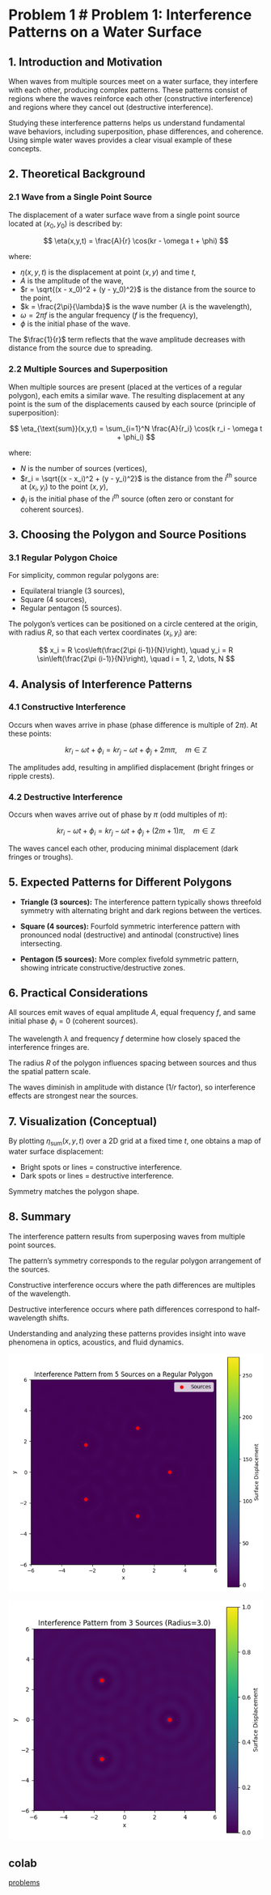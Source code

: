 # Problem 1 # Problem 1: Interference Patterns on a Water Surface

## 1. Introduction and Motivation

When waves from multiple sources meet on a water surface, they interfere with each other, producing complex patterns. These patterns consist of regions where the waves reinforce each other (constructive interference) and regions where they cancel out (destructive interference).

Studying these interference patterns helps us understand fundamental wave behaviors, including superposition, phase differences, and coherence. Using simple water waves provides a clear visual example of these concepts.

## 2. Theoretical Background

### 2.1 Wave from a Single Point Source

The displacement of a water surface wave from a single point source located at $(x_0, y_0)$ is described by:

$$
\eta(x,y,t) = \frac{A}{r} \cos(kr - \omega t + \phi)
$$

where:

- $\eta(x,y,t)$ is the displacement at point $(x,y)$ and time $t$,
- $A$ is the amplitude of the wave,
- $r = \sqrt{(x - x_0)^2 + (y - y_0)^2}$ is the distance from the source to the point,
- $k = \frac{2\pi}{\lambda}$ is the wave number ($\lambda$ is the wavelength),
- $\omega = 2\pi f$ is the angular frequency ($f$ is the frequency),
- $\phi$ is the initial phase of the wave.

The $\frac{1}{r}$ term reflects that the wave amplitude decreases with distance from the source due to spreading.

### 2.2 Multiple Sources and Superposition

When multiple sources are present (placed at the vertices of a regular polygon), each emits a similar wave. The resulting displacement at any point is the sum of the displacements caused by each source (principle of superposition):

$$
\eta_{\text{sum}}(x,y,t) = \sum_{i=1}^N \frac{A}{r_i} \cos(k r_i - \omega t + \phi_i)
$$

where:

- $N$ is the number of sources (vertices),
- $r_i = \sqrt{(x - x_i)^2 + (y - y_i)^2}$ is the distance from the $i^{th}$ source at $(x_i, y_i)$ to the point $(x,y)$,
- $\phi_i$ is the initial phase of the $i^{th}$ source (often zero or constant for coherent sources).

## 3. Choosing the Polygon and Source Positions

### 3.1 Regular Polygon Choice

For simplicity, common regular polygons are:

- Equilateral triangle (3 sources),
- Square (4 sources),
- Regular pentagon (5 sources).

The polygon’s vertices can be positioned on a circle centered at the origin, with radius $R$, so that each vertex coordinates $(x_i, y_i)$ are:

$$
x_i = R \cos\left(\frac{2\pi (i-1)}{N}\right), \quad
y_i = R \sin\left(\frac{2\pi (i-1)}{N}\right), \quad
i = 1, 2, \dots, N
$$

## 4. Analysis of Interference Patterns

### 4.1 Constructive Interference

Occurs when waves arrive in phase (phase difference is multiple of $2\pi$). At these points:

$$
k r_i - \omega t + \phi_i = k r_j - \omega t + \phi_j + 2 m \pi, \quad m \in \mathbb{Z}
$$

The amplitudes add, resulting in amplified displacement (bright fringes or ripple crests).

### 4.2 Destructive Interference

Occurs when waves arrive out of phase by $\pi$ (odd multiples of $\pi$):

$$
k r_i - \omega t + \phi_i = k r_j - \omega t + \phi_j + (2 m + 1) \pi, \quad m \in \mathbb{Z}
$$

The waves cancel each other, producing minimal displacement (dark fringes or troughs).

## 5. Expected Patterns for Different Polygons

- **Triangle (3 sources):** The interference pattern typically shows threefold symmetry with alternating bright and dark regions between the vertices.

- **Square (4 sources):** Fourfold symmetric interference pattern with pronounced nodal (destructive) and antinodal (constructive) lines intersecting.

- **Pentagon (5 sources):** More complex fivefold symmetric pattern, showing intricate constructive/destructive zones.

## 6. Practical Considerations

All sources emit waves of equal amplitude $A$, equal frequency $f$, and same initial phase $\phi_i = 0$ (coherent sources).

The wavelength $\lambda$ and frequency $f$ determine how closely spaced the interference fringes are.

The radius $R$ of the polygon influences spacing between sources and thus the spatial pattern scale.

The waves diminish in amplitude with distance ($1/r$ factor), so interference effects are strongest near the sources.

## 7. Visualization (Conceptual)

By plotting $\eta_{\text{sum}}(x,y,t)$ over a 2D grid at a fixed time $t$, one obtains a map of water surface displacement:

- Bright spots or lines = constructive interference.
- Dark spots or lines = destructive interference.

Symmetry matches the polygon shape.

## 8. Summary

The interference pattern results from superposing waves from multiple point sources.

The pattern’s symmetry corresponds to the regular polygon arrangement of the sources.

Constructive interference occurs where the path differences are multiples of the wavelength.

Destructive interference occurs where path differences correspond to half-wavelength shifts.

Understanding and analyzing these patterns provides insight into wave phenomena in optics, acoustics, and fluid dynamics.

![alt text](image.png)

![alt text](image-1.png)

## colab 

[problems](https://colab.research.google.com/drive/1iBWUYRk0QN1CEQ_U9ZlV32IZq9PVSaLw?usp=sharing)

